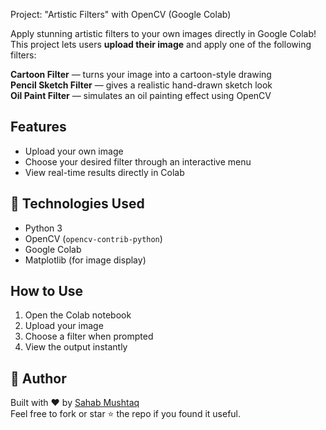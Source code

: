 Project: "Artistic Filters"
with OpenCV (Google Colab)

Apply stunning artistic filters to your own images directly in Google Colab!  
This project lets users **upload their image** and apply one of the following filters:

**Cartoon Filter** — turns your image into a cartoon-style drawing  
**Pencil Sketch Filter** — gives a realistic hand-drawn sketch look  
**Oil Paint Filter** — simulates an oil painting effect using OpenCV


## Features
- Upload your own image
- Choose your desired filter through an interactive menu
- View real-time results directly in Colab

## 🧠 Technologies Used
- Python 3
- OpenCV (`opencv-contrib-python`)
- Google Colab
- Matplotlib (for image display)


##  How to Use
1. Open the Colab notebook
2. Upload your image
3. Choose a filter when prompted
4. View the output instantly


## 📝 Author
Built with ❤️ by [Sahab Mushtaq ](https://github.com/Sahab00)  
Feel free to fork or star ⭐ the repo if you found it useful.


